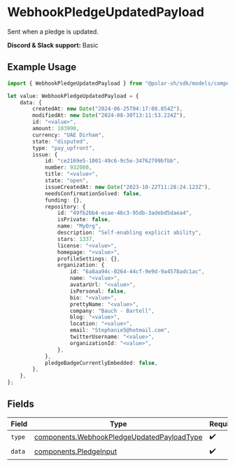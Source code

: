 # WebhookPledgeUpdatedPayload

Sent when a pledge is updated.

**Discord & Slack support:** Basic

## Example Usage

```typescript
import { WebhookPledgeUpdatedPayload } from "@polar-sh/sdk/models/components";

let value: WebhookPledgeUpdatedPayload = {
    data: {
        createdAt: new Date("2024-06-25T04:17:08.854Z"),
        modifiedAt: new Date("2024-08-30T13:11:53.224Z"),
        id: "<value>",
        amount: 103990,
        currency: "UAE Dirham",
        state: "disputed",
        type: "pay_upfront",
        issue: {
            id: "ce2169e5-1001-49c6-9c5e-34762799bfbb",
            number: 932080,
            title: "<value>",
            state: "open",
            issueCreatedAt: new Date("2023-10-22T11:28:24.123Z"),
            needsConfirmationSolved: false,
            funding: {},
            repository: {
                id: "49fb2bb4-ecae-46c3-95db-3adebd5daea4",
                isPrivate: false,
                name: "MyOrg",
                description: "Self-enabling explicit ability",
                stars: 1337,
                license: "<value>",
                homepage: "<value>",
                profileSettings: {},
                organization: {
                    id: "6a8aa94c-0264-44cf-9e9d-9a4578adc1ac",
                    name: "<value>",
                    avatarUrl: "<value>",
                    isPersonal: false,
                    bio: "<value>",
                    prettyName: "<value>",
                    company: "Bauch - Bartell",
                    blog: "<value>",
                    location: "<value>",
                    email: "Stephanie5@hotmail.com",
                    twitterUsername: "<value>",
                    organizationId: "<value>",
                },
            },
            pledgeBadgeCurrentlyEmbedded: false,
        },
    },
};
```

## Fields

| Field                                                                                                    | Type                                                                                                     | Required                                                                                                 | Description                                                                                              |
| -------------------------------------------------------------------------------------------------------- | -------------------------------------------------------------------------------------------------------- | -------------------------------------------------------------------------------------------------------- | -------------------------------------------------------------------------------------------------------- |
| `type`                                                                                                   | [components.WebhookPledgeUpdatedPayloadType](../../models/components/webhookpledgeupdatedpayloadtype.md) | :heavy_check_mark:                                                                                       | N/A                                                                                                      |
| `data`                                                                                                   | [components.PledgeInput](../../models/components/pledgeinput.md)                                         | :heavy_check_mark:                                                                                       | N/A                                                                                                      |